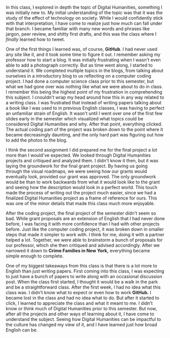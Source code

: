 In this class, I explored in depth the topic of Digital Humanities, something I was initially new to. My initial understanding of the topic was that it was the study of the effect of technology on society. While I would confidently stick with that interpretation, I have come to realize just how much can fall under that branch. I became familiar with many new words and phrases like jargon, peer review, and shitty first drafts, and this was the class where I *finally* learned how to tweet. 

One of the first things I learned was, of course, **GitHub**. I had never used any site like it, and it took some time to figure it out. I remember asking my professor how to start a blog. It was initially frustrating when I wasn't even able to add a photograph correctly. But as time went along, I started to understand it. We completed multiple topics in the blogs, from talking about ourselves in a introductory blog to us reflecting on a computer coding project. I had done a computer science class prior to this semester, but what we had gone over was nothing like what we were about to do in class. I remember this being the highest point of my frustration in comprehending this subject. I cnouldn't wrap my head around how this in any way related to a writing class. I was frustrated that instead of writing papers talking about a book like I was used to in previous English classes, I was having to perfect an unfamiliar strain of English. It wasn't until I went over one of the first few slides early in the semester which visualized what topics could be considered Digital Humanities and why. After that point, everything clicked. The actual coding part of the project was broken down to the point where it became decreasingly daunting, and the only hard part was figuring out how to add the photos to the blog. 

I think the second assignment I did prepared me for the final project a lot more than I would've expected. We looked through Digital Humanities projects and critiqued and analyzed them. I didn't know it then, but it was laying the groundwork for the final grant project. By having us going through the visual roadmaps, we were seeing how our grants would eventually look, provided our grant was approved. The only groundwork would be than to work backwards from what it would look like to the grant and seeing how the description would look in a perfect world. This touch made the process of writing out the project much easier, since we had a finalized Digital Humanities project as a frame of reference for ours. This was one of the minor details that made this class much more enjoyable. 

After the coding project, the final project of the semester didn't seem so bad. While grant proposals are an extension of English that I had never done before, I was facing it with more confidence than I had with other projects before. Just like the computer coding project, it was broken down in smaller steps that made it simpler to work with. I think for me, doing it with a partner helped a lot. Together, we were able to brainstorm a bunch of proposals for our professor, which she then critiqued and advised accordingly. After we narrowed it down to **Crime Families in New York,** everything became simple enough to complete. 

One of my biggest takeaways from this class is that there is a lot more to English than just writing papers. First coming into this class, I was expecting to just have a bunch of papers to write along with an occasional discussion post. When the class first started, I thought it would be a walk in the park and be a straightforward class. After the first week, I had no idea what this class was. I didn’t know what to expect or even how to work **GitHub.** I became lost in the class and had no idea what to do. But after it started to click, I learned to appreciate the class and what it meant to me. I didn’t know or think much of Digital Humanities prior to this semester. But now, after all the projects and other ways of learning about it, I have come to understand the subject. Seeing how Digital Humanities can be impactful to the culture has changed my view of it, and I have learned just how broad English can be. 
